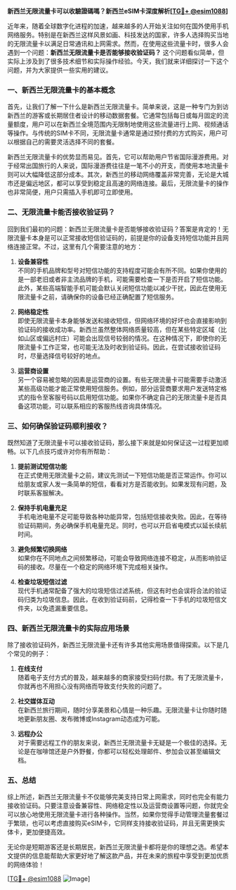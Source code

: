 **新西兰无限流量卡可以收驗證碼嗎？新西兰eSIM卡深度解析[[TG💪+ @esim1088](https://t.me/s/esim1088)]**

近年来，随着全球数字化进程的加速，越来越多的人开始关注如何在国外使用手机网络服务。特别是在新西兰这样风景如画、科技发达的国家，许多人选择购买当地的无限流量卡以满足日常通讯和上网需求。然而，在使用这些流量卡时，很多人会遇到一个问题：**新西兰无限流量卡是否能够接收验证码？** 这个问题看似简单，但实际上涉及到了很多技术细节和实际操作经验。今天，我们就来详细探讨一下这个问题，并为大家提供一些实用的建议。

### 一、新西兰无限流量卡的基本概念

首先，让我们了解一下什么是新西兰无限流量卡。简单来说，这是一种专门为到访新西兰的游客或长期居住者设计的移动数据套餐。它通常包括每日或每月固定的流量额度，用户可以在新西兰全境范围内无限制地使用这些流量进行上网、视频通话等操作。与传统的SIM卡不同，无限流量卡通常是通过预付费的方式购买，用户可以根据自己的需要灵活选择不同的套餐。

新西兰无限流量卡的优势显而易见。首先，它可以帮助用户节省国际漫游费用。对于经常出国旅行的人来说，国际漫游费往往是一笔不小的开支，而使用本地流量卡则可以大幅降低这部分成本。其次，新西兰的移动网络覆盖非常完善，无论是大城市还是偏远地区，都可以享受到稳定且高速的网络连接。最后，无限流量卡的操作也非常简便，用户只需插入手机即可立即使用。

### 二、无限流量卡能否接收验证码？

回到我们最初的问题：新西兰无限流量卡是否能够接收验证码？答案是肯定的！无限流量卡本身是可以正常接收短信验证码的，前提是你的设备支持短信功能并且网络连接正常。不过，这里有几个需要注意的地方：

1. **设备兼容性**  
   不同的手机品牌和型号对短信功能的支持程度可能会有所不同。如果你使用的是一部老旧或者非主流品牌的手机，可能需要检查一下是否开启了短信功能。此外，某些高端智能手机可能会默认关闭短信功能以减少干扰，因此在使用无限流量卡之前，请确保你的设备已经正确配置了短信服务。

2. **网络稳定性**  
   即使无限流量卡本身能够发送和接收短信，但网络环境的好坏也会直接影响到验证码的接收成功率。新西兰虽然整体网络质量较高，但在某些特定区域（比如山区或偏远村庄）可能会出现信号较弱的情况。在这种情况下，即使你的无限流量卡工作正常，也可能无法及时收到验证码。因此，在尝试接收验证码时，尽量选择信号较好的地点。

3. **运营商设置**  
   另一个容易被忽略的因素是运营商的设置。有些无限流量卡可能需要手动激活某些高级功能才能正常使用短信服务。例如，部分运营商要求用户发送特定格式的指令至客服号码以启用短信功能。如果你不确定自己的无限流量卡是否具备这项功能，可以联系相应的客服热线咨询具体情况。

### 三、如何确保验证码顺利接收？

既然知道了无限流量卡可以接收验证码，那么接下来就是如何保证这一过程更加顺畅。以下几点技巧或许对你有所帮助：

1. **提前测试短信功能**  
   在正式使用无限流量卡之前，建议先测试一下短信功能是否正常运作。你可以给朋友或家人发一条简单的短信，看看对方是否能收到。如果发现有问题，及时联系客服解决。

2. **保持手机电量充足**  
   手机电池电量不足可能导致各种功能异常，包括短信接收失败。因此，在等待验证码期间，务必确保手机电量充足。同时，也可以开启省电模式以延长续航时间。

3. **避免频繁切换网络**  
   如果你在不同地点之间频繁移动，可能会导致网络连接不稳定，从而影响验证码的接收。尽量在一个稳定的网络环境下完成相关操作。

4. **检查垃圾短信过滤**  
   现代手机通常配备了强大的垃圾短信过滤系统，但这有时也会误将合法的验证码归类为垃圾信息。因此，在收到验证码前，记得检查一下手机的垃圾短信文件夹，以免遗漏重要信息。

### 四、新西兰无限流量卡的实际应用场景

除了接收验证码外，新西兰无限流量卡还有许多其他实用场景值得探索。以下是几个常见的例子：

1. **在线支付**  
   随着电子支付方式的普及，越来越多的商家接受扫码付款。有了无限流量卡，你就再也不用担心没有网络而导致支付失败的问题了。

2. **社交媒体互动**  
   在新西兰旅行期间，随时分享美景和心情是一种乐趣。无限流量卡让你随时随地更新朋友圈、发布微博或Instagram动态成为可能。

3. **远程办公**  
   对于需要远程工作的朋友来说，新西兰无限流量卡无疑是一个极佳的选择。无论是在咖啡馆还是户外野餐，你都可以轻松处理邮件、参加会议甚至编辑文档。

### 五、总结

综上所述，新西兰无限流量卡不仅能够完美支持日常上网需求，同时也完全有能力接收验证码。只要注意设备兼容性、网络稳定性以及运营商设置等问题，你就完全可以放心地使用无限流量卡进行各种操作。当然，如果你觉得手动管理流量套餐过于繁琐，也可以考虑直接购买eSIM卡，它同样支持接收验证码，并且无需更换实体卡，更加便捷高效。

无论你是短期游客还是长期居民，新西兰无限流量卡都将是你的理想之选。希望本文提供的信息能帮助大家更好地了解这款产品，并在未来的旅程中享受到更加优质的网络体验！

[[TG💪+ @esim1088](https://t.me/s/esim1088) ![Image](https://i.postimg.cc/4NQfJmqS/Snipaste-2025-05-13-00-14-12.png)]